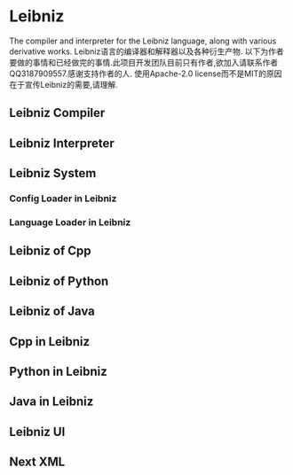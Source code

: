 # Leibniz
The compiler and interpreter for the Leibniz language, along with various derivative works.   Leibniz语言的编译器和解释器以及各种衍生产物.
以下为作者要做的事情和已经做完的事情.此项目开发团队目前只有作者,欲加入请联系作者QQ3187909557.感谢支持作者的人.
使用Apache-2.0 license而不是MIT的原因在于宣传Leibniz的需要,请理解.
## Leibniz Compiler
## Leibniz Interpreter
## Leibniz System
### Config Loader in Leibniz
### Language Loader in Leibniz
## Leibniz of Cpp
## Leibniz of Python
## Leibniz of Java
## Cpp in Leibniz
## Python in Leibniz
## Java in Leibniz
## Leibniz UI
## Next XML
